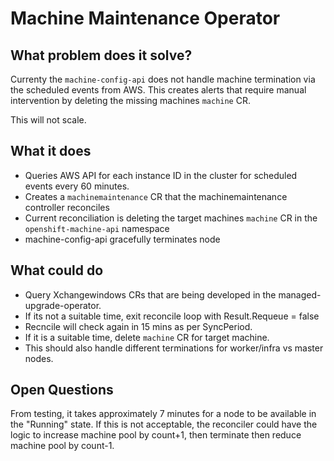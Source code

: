 # Machine Maintenance Operator

## What problem does it solve?
Currenty the `machine-config-api` does not handle machine termination via the scheduled events from AWS. This creates alerts that require manual intervention by deleting the missing machines `machine` CR. 

This will not scale. 

## What it does
* Queries AWS API for each instance ID in the cluster for scheduled events every 60 minutes. 
* Creates a `machinemaintenance` CR that the machinemaintenance controller reconciles
* Current reconciliation is deleting the target machines `machine` CR in the `openshift-machine-api` namespace
* machine-config-api gracefully terminates node

## What could do
* Query Xchangewindows CRs that are being developed in the managed-upgrade-operator.
* If its not a suitable time, exit reconcile loop with Result.Requeue = false
* Recncile will check again in 15 mins as per SyncPeriod. 
* If it is a suitable time, delete `machine` CR for target machine. 
* This should also handle different terminations for worker/infra vs master nodes. 

## Open Questions
From testing, it takes approximately 7 minutes for a node to be available in the "Running" state. If this is not acceptable, the reconciler could have the logic to increase machine pool by count+1, then terminate then reduce machine pool by count-1.
